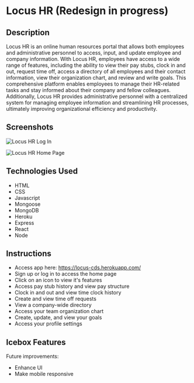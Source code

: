 # Locus HR (Redesign in progress)

## Description
Locus HR is an online human resources portal that allows both employees and administrative personnel to access, input, and update employee and company information. With Locus HR, employees have access to a wide range of features, including the ability to view their pay stubs, clock in and out, request time off, access a directory of all employees and their contact information, view their organization chart, and review and write goals. This comprehensive platform enables employees to manage their HR-related tasks and stay informed about their company and fellow colleagues. Additionally, Locus HR provides administrative personnel with a centralized system for managing employee information and streamlining HR processes, ultimately improving organizational efficiency and productivity.

## Screenshots
![Locus HR Log In](https://i.imgur.com/V6cWYoW.png)

![Locus HR Home Page](https://i.imgur.com/1HST5A6.png)

<!-- ![Locus HR Pay Page](https://i.imgur.com/cyYJVOa.png)

![Locus HR Directory Page](https://i.imgur.com/KdOr2k5.png) -->


## Technologies Used
- HTML
- CSS
- Javascript
- Mongoose
- MongoDB
- Heroku
- Express
- React
- Node

## Instructions
- Access app here: https://locus-cds.herokuapp.com/
- Sign up or log in to access the home page
- Click on an icon to view it's features
- Access pay stub history and view pay structure
- Clock in and out and view time clock history
- Create and view time off requests
- View a company-wide directory
- Access your team organization chart
- Create, update, and view your goals
- Access your profile settings

## Icebox Features
Future improvements:
- Enhance UI
- Make mobile responsive